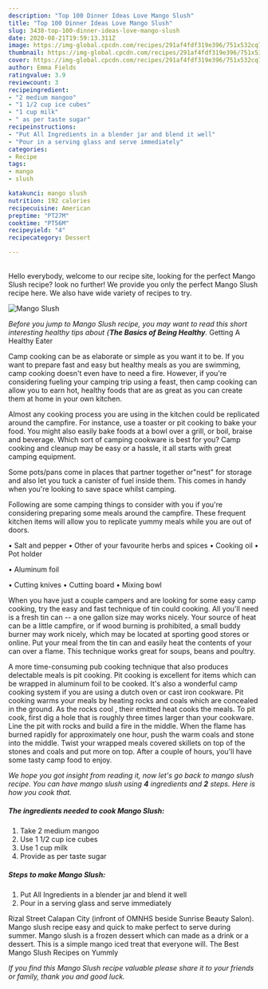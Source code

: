 ```yaml
---
description: "Top 100 Dinner Ideas Love Mango Slush"
title: "Top 100 Dinner Ideas Love Mango Slush"
slug: 3438-top-100-dinner-ideas-love-mango-slush
date: 2020-08-21T19:59:13.311Z
image: https://img-global.cpcdn.com/recipes/291af4fdf319e396/751x532cq70/mango-slush-recipe-main-photo.jpg
thumbnail: https://img-global.cpcdn.com/recipes/291af4fdf319e396/751x532cq70/mango-slush-recipe-main-photo.jpg
cover: https://img-global.cpcdn.com/recipes/291af4fdf319e396/751x532cq70/mango-slush-recipe-main-photo.jpg
author: Emma Fields
ratingvalue: 3.9
reviewcount: 3
recipeingredient:
- "2 medium mangoo"
- "1 1/2 cup ice cubes"
- "1 cup milk"
- " as per taste sugar"
recipeinstructions:
- "Put All Ingredients in a blender jar and blend it well"
- "Pour in a serving glass and serve immediately"
categories:
- Recipe
tags:
- mango
- slush

katakunci: mango slush 
nutrition: 192 calories
recipecuisine: American
preptime: "PT27M"
cooktime: "PT56M"
recipeyield: "4"
recipecategory: Dessert

---
```

<br>
Hello everybody, welcome to our recipe site, looking for the perfect Mango Slush recipe? look no further! We provide you only the perfect Mango Slush recipe here. We also have wide variety of recipes to try.
<br>


![Mango Slush](https://img-global.cpcdn.com/recipes/291af4fdf319e396/751x532cq70/mango-slush-recipe-main-photo.jpg)

<i>Before you jump to Mango Slush recipe, you may want to read this short interesting healthy tips about {<strong>The Basics of Being Healthy</strong>.</i>
Getting A Healthy Eater

    
Camp cooking can be as elaborate or simple as you want it to be. If you want to prepare fast and easy but healthy meals as you are swimming, camp cooking doesn't even have to need a fire. However, if you're considering fueling your camping trip using a feast, then camp cooking can allow you to earn hot, healthy foods that are as great as you can create them at home in your own kitchen.

 Almost any cooking process you are using in the kitchen could be replicated around the campfire. For instance, use a toaster or pit cooking to bake your food. You might also easily bake foods at a bowl over a grill, or boil, braise and beverage. Which sort of camping cookware is best for you? Camp cooking and cleanup may be easy or a hassle, it all starts with great camping equipment.

Some pots/pans come in places that partner together or"nest" for storage and also let you tuck a canister of fuel inside them. This comes in handy when you're looking to save space whilst camping.

Following are some camping things to consider with you if you're considering preparing some meals around the campfire. These frequent kitchen items will allow you to replicate yummy meals while you are out of doors.

• Salt and pepper
• Other of your favourite herbs and spices
• Cooking oil
• Pot holder

• Aluminum foil

• Cutting knives
• Cutting board
• Mixing bowl


When you have just a couple campers and are looking for some easy camp cooking, try the easy and fast technique of tin could cooking. All you'll need is a fresh tin can -- a one gallon size may works nicely. Your source of heat can be a little campfire, or if wood burning is prohibited, a small buddy burner may work nicely, which may be located at sporting good stores or online. Put your meal from the tin can and easily heat the contents of your can over a flame.  This technique works great for soups, beans and poultry.

A more time-consuming pub cooking technique that also produces delectable meals is pit cooking. Pit cooking is excellent for items which can be wrapped in aluminum foil to be cooked.  It's also a wonderful camp cooking system if you are using a dutch oven or cast iron cookware. Pit cooking warms your meals by heating rocks and coals which are concealed in the ground. As the rocks cool , their emitted heat cooks the meals. To pit cook, first dig a hole that is roughly three times larger than your cookware. Line the pit with rocks and build a fire in the middle. When the flame has burned rapidly for approximately one hour, push the warm coals and stone into the middle. Twist your wrapped meals covered skillets on top of the stones and coals and put more on top. After a couple of hours, you'll have some tasty camp food to enjoy.


<i>We hope you got insight from reading it, now let's go back to mango slush recipe. You can have mango slush using <strong>4</strong> ingredients and <strong>2</strong> steps. Here is how you cook that.
</i>

##### The ingredients needed to cook Mango Slush:

1. Take 2 medium mangoo
1. Use 1 1/2 cup ice cubes
1. Use 1 cup milk
1. Provide  as per taste sugar


##### Steps to make Mango Slush:

1. Put All Ingredients in a blender jar and blend it well
1. Pour in a serving glass and serve immediately


Rizal Street Calapan City (infront of OMNHS beside Sunrise Beauty Salon). Mango slush recipe easy and quick to make perfect to serve during summer. Mango slush is a frozen dessert which can made as a drink or a dessert. This is a simple mango iced treat that everyone will. The Best Mango Slush Recipes on Yummly 

<i>If you find this Mango Slush recipe valuable please share it to your friends or family, thank you and good luck.</i>
